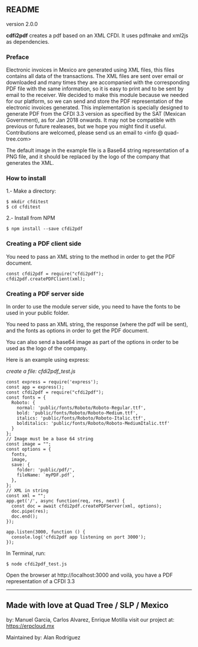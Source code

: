 ##  README
version 2.0.0

**cdfi2pdf** creates a pdf based on an XML CFDI. It uses pdfmake and xml2js as dependencies.

### Preface

Electronic invoices in Mexico are generated using XML files, this files contains all data of the transactions. The XML files are sent over email or downloaded and many times they are accompanied with the corresponding PDF file with the same information, so it is easy to print and to be sent by email to the receiver. We decided to make this module because we needed for our platform, so we can send and store the PDF representation of the electronic invoices generated. This implementation is specially designed to generate PDF from the CFDI 3.3 version as specified by the SAT (Mexican Government), as for Jan 2018 onwards. It may not be compatible with previous or future realeases, but we hope you might find it useful. Contributions are welcomed, please send us an email to <info @ quad-tree.com>

The default image in the example file  is a Base64 string representation of a PNG file, and it should be replaced by the logo of the company that generates the XML.


### How to install

1.- Make a directory:
~~~
$ mkdir cfditest
$ cd cfditest
~~~


2.- Install from NPM
~~~
$ npm install --save cfdi2pdf
~~~


### Creating a PDF client side

You need to pass an XML string to the method in order to get the PDF document.
~~~
const cfdi2pdf = require("cfdi2pdf");
cfdi2pdf.createPDFClient(xml);
~~~


### Creating a PDF server side

In order to use the module server side, you need to have the fonts to be used in your public folder.

You need to pass an XML string, the response (where the pdf will be sent), and the fonts as options in order to get the PDF document.

You can also send a base64 image as part of the options in order to be used as the logo of the company.

Here is an example using express:

*create a file: cfdi2pdf_test.js*
~~~
const express = require('express');
const app = express();
const cfdi2pdf = require("cfdi2pdf");
const fonts = {
  Roboto: {
    normal: 'public/fonts/Roboto/Roboto-Regular.ttf',
    bold: 'public/fonts/Roboto/Roboto-Medium.ttf',
    italics: 'public/fonts/Roboto/Roboto-Italic.ttf',
    bolditalics: 'public/fonts/Roboto/Roboto-MediumItalic.ttf'
  }
};
// Image must be a base 64 string
const image = "";
const options = {
  fonts,
  image,
  save: {
    folder: 'public/pdf/',
    fileName: `myPDF.pdf`,
  },
};
// XML in string
const xml = "";
app.get('/', async function(req, res, next) {
  const doc = await cfdi2pdf.createPDFServer(xml, options);
  doc.pipe(res);
  doc.end();
});

app.listen(3000, function () {
  console.log('cfdi2pdf app listening on port 3000');
});
~~~

In Terminal, run:
~~~
$ node cfdi2pdf_test.js
~~~


Open the browser at http://localhost:3000
and voilà, you have a PDF representation of a CFDI 3.3

<hr>

## Made with love at Quad Tree / SLP / Mexico
by: Manuel Garcia, Carlos Alvarez, Enrique Motilla
visit our project at:  https://erpcloud.mx

Maintained by: Alan Rodríguez
